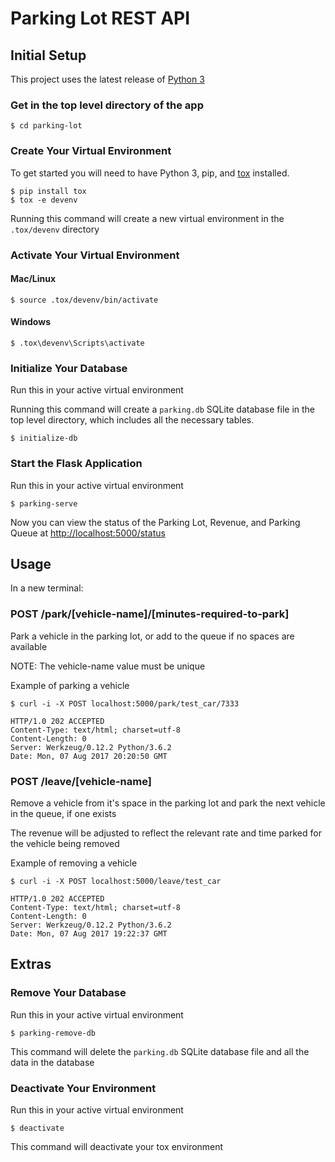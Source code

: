# Parking Lot REST API
## Initial Setup

This project uses the latest release of [Python 3](https://www.python.org/downloads/)

### Get in the top level directory of the app

    $ cd parking-lot

### Create Your Virtual Environment

To get started you will need to have Python 3, pip, and
[tox](https://tox.readthedocs.io/en/latest/) installed.

    $ pip install tox
    $ tox -e devenv

Running this command will create a new virtual environment in the `.tox/devenv` directory

### Activate Your Virtual Environment

#### Mac/Linux

    $ source .tox/devenv/bin/activate

#### Windows

    $ .tox\devenv\Scripts\activate

### Initialize Your Database
Run this in your active virtual environment

Running this command will create a `parking.db` SQLite database file in the top level directory, which includes all
the necessary tables.

    $ initialize-db

### Start the Flask Application
Run this in your active virtual environment

    $ parking-serve

Now you can view the status of the Parking Lot, Revenue, and Parking Queue at [http://localhost:5000/status](http://localhost:5000/status)

## Usage

In a new terminal:

### POST /park/[vehicle-name]/[minutes-required-to-park]
Park a vehicle in the parking lot, or add to the queue if no spaces are available

NOTE: The vehicle-name value must be unique

Example of parking a vehicle

    $ curl -i -X POST localhost:5000/park/test_car/7333

    HTTP/1.0 202 ACCEPTED
    Content-Type: text/html; charset=utf-8
    Content-Length: 0
    Server: Werkzeug/0.12.2 Python/3.6.2
    Date: Mon, 07 Aug 2017 20:20:50 GMT

### POST /leave/[vehicle-name]
Remove a vehicle from it's space in the parking lot and park the next vehicle in the queue, if one
exists

The revenue will be adjusted to reflect the relevant rate and time parked for the vehicle being
removed

Example of removing a vehicle

    $ curl -i -X POST localhost:5000/leave/test_car

    HTTP/1.0 202 ACCEPTED
    Content-Type: text/html; charset=utf-8
    Content-Length: 0
    Server: Werkzeug/0.12.2 Python/3.6.2
    Date: Mon, 07 Aug 2017 19:22:37 GMT

## Extras
### Remove Your Database
Run this in your active virtual environment

    $ parking-remove-db

This command will delete the `parking.db` SQLite database file and all the data in the database

### Deactivate Your Environment
Run this in your active virtual environment

    $ deactivate

This command will deactivate your tox environment
